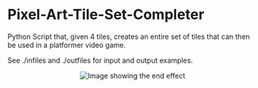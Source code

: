 # Pixel-Art-Tile-Set-Completer
Python Script that, given 4 tiles, creates an entire set of tiles that can then be used in a platformer video game.

See ./infiles and ./outfiles for input and output examples. 

<p align="center">
  <img src="https://user-images.githubusercontent.com/50144777/195236775-959afc42-fa1f-454f-bb70-92c717a17244.png" alt="Image showing the end effect"/>
</p>
